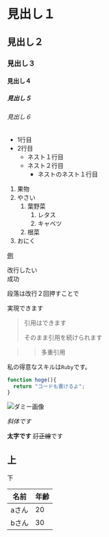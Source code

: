 # 見出し１
## 見出し２
### 見出し３
#### 見出し４
##### 見出し５
###### 見出し６
- 1行目
- 2行目
  - ネスト１行目
  -  ネスト２行目
      -  ネストのネスト１行目

1. 果物
2. やさい
    1. 葉野菜
        1. レタス
        2. キャベツ
    2. 根菜
4. おにく

[example]:https://example.co.jp
[例][example]

改行したい  
成功

段落は改行２回押すことで

実現できます

> 引用はできます
> 
> そのまま引用を続けられます

>> 多重引用

私の得意なスキルは`Ruby`です。

```javascript
function hoge(){
  return "コードも書けるよ";
}
```

![ダミー画像](https://github.com/itf-ono-tomohiro/git-sample-Udemy/assets/171889550/1e6e8ab2-1725-4dbc-9f75-74a804523bac)

_斜体です_

**太字です**
 ~~訂正線~~です

 上
---
 下

 名前|年齢
 -|-
 aさん|20
 bさん|30
 

